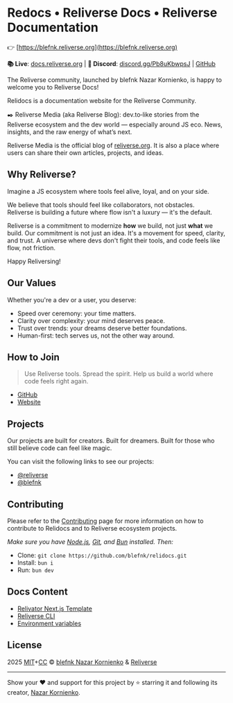 # Redocs • Reliverse Docs • Reliverse Documentation

👉 [https://blefnk.reliverse.org](https://blefnk.reliverse.org)

**📚 Live**: [docs.reliverse.org](https://docs.reliverse.org/cli) | **💙 Discord**: [discord.gg/Pb8uKbwpsJ](https://discord.gg/Pb8uKbwpsJ) | [GitHub](https://github.com/blefnk/relidocs)

The Reliverse community, launched by blefnk Nazar Kornienko, is happy to welcome you to Reliverse Docs!

Relidocs is a documentation website for the Reliverse Community.

✒️ Reliverse Media (aka Reliverse Blog): dev.to‑like stories from the Reliverse ecosystem and the dev world — especially around JS eco. News, insights, and the raw energy of what’s next.

Reliverse Media is the official blog of [reliverse.org](https://reliverse.org).
It is also a place where users can share their own articles, projects, and ideas.

## Why Reliverse?

Imagine a JS ecosystem where tools feel alive, loyal, and on your side.

We believe that tools should feel like collaborators, not obstacles.  
Reliverse is building a future where flow isn't a luxury — it's the default.

Reliverse is a commitment to modernize **how** we build, not just **what** we build.
Our commitment is not just an idea. It's a movement for speed, clarity, and trust.
A universe where devs don't fight their tools, and code feels like flow, not friction.

Happy Reliversing!

## Our Values

Whether you're a dev or a user, you deserve:

- Speed over ceremony: your time matters.
- Clarity over complexity: your mind deserves peace.
- Trust over trends: your dreams deserve better foundations.
- Human-first: tech serves us, not the other way around.

## How to Join

> Use Reliverse tools. Spread the spirit. Help us build a world where code feels right again.

- [GitHub](https://github.com/reliverse)  
- [Website](https://reliverse.org)

## Projects

Our projects are built for creators. Built for dreamers.
Built for those who still believe code can feel like magic.

You can visit the following links to see our projects:

- [@reliverse](https://reliverse.org/repos/reliverse)
- [@blefnk](https://reliverse.org/repos/blefnk)

## Contributing

Please refer to the [Contributing](https://docs.reliverse.org/intro/contributing/) page for more information on how to contribute to Relidocs and to Reliverse ecosystem projects.

_Make sure you have [Node.js](https://nodejs.org), [Git](https://git-scm.com/downloads), and [Bun](https://bun.sh) installed. Then:_

- Clone: `git clone https://github.com/blefnk/relidocs.git`
- Install: `bun i`
- Run: `bun dev`

## Docs Content

- [Relivator Next.js Template](https://docs.reliverse.org/relivator/)
- [Reliverse CLI](https://docs.reliverse.org/cli/)
- [Environment variables](https://docs.reliverse.org/intro/env/)

## License

2025 [MIT](LICENSE)+[CC](LICENSE-CC) © [blefnk Nazar Kornienko](https://github.com/blefnk) & [Reliverse](https://github.com/reliverse)

***

Show your ❤️ and support for this project by ⭐ starring it and following its creator, [Nazar Kornienko](https://github.com/blefnk).
